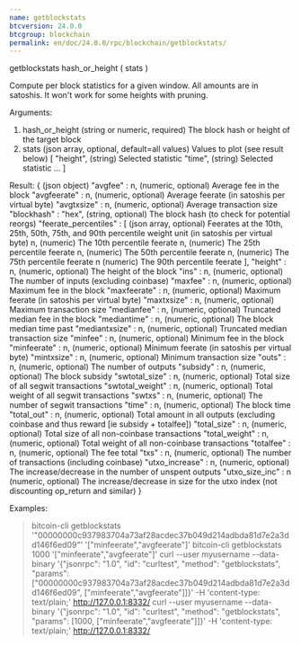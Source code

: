 ```yaml
---
name: getblockstats
btcversion: 24.0.0
btcgroup: blockchain
permalink: en/doc/24.0.0/rpc/blockchain/getblockstats/
---
```


getblockstats hash_or_height ( stats )

Compute per block statistics for a given window. All amounts are in satoshis.
It won't work for some heights with pruning.

Arguments:
1. hash_or_height    (string or numeric, required) The block hash or height of the target block
2. stats             (json array, optional, default=all values) Values to plot (see result below)
     [
       "height",     (string) Selected statistic
       "time",       (string) Selected statistic
       ...
     ]

Result:
{                              (json object)
  "avgfee" : n,                (numeric, optional) Average fee in the block
  "avgfeerate" : n,            (numeric, optional) Average feerate (in satoshis per virtual byte)
  "avgtxsize" : n,             (numeric, optional) Average transaction size
  "blockhash" : "hex",         (string, optional) The block hash (to check for potential reorgs)
  "feerate_percentiles" : [    (json array, optional) Feerates at the 10th, 25th, 50th, 75th, and 90th percentile weight unit (in satoshis per virtual byte)
    n,                         (numeric) The 10th percentile feerate
    n,                         (numeric) The 25th percentile feerate
    n,                         (numeric) The 50th percentile feerate
    n,                         (numeric) The 75th percentile feerate
    n                          (numeric) The 90th percentile feerate
  ],
  "height" : n,                (numeric, optional) The height of the block
  "ins" : n,                   (numeric, optional) The number of inputs (excluding coinbase)
  "maxfee" : n,                (numeric, optional) Maximum fee in the block
  "maxfeerate" : n,            (numeric, optional) Maximum feerate (in satoshis per virtual byte)
  "maxtxsize" : n,             (numeric, optional) Maximum transaction size
  "medianfee" : n,             (numeric, optional) Truncated median fee in the block
  "mediantime" : n,            (numeric, optional) The block median time past
  "mediantxsize" : n,          (numeric, optional) Truncated median transaction size
  "minfee" : n,                (numeric, optional) Minimum fee in the block
  "minfeerate" : n,            (numeric, optional) Minimum feerate (in satoshis per virtual byte)
  "mintxsize" : n,             (numeric, optional) Minimum transaction size
  "outs" : n,                  (numeric, optional) The number of outputs
  "subsidy" : n,               (numeric, optional) The block subsidy
  "swtotal_size" : n,          (numeric, optional) Total size of all segwit transactions
  "swtotal_weight" : n,        (numeric, optional) Total weight of all segwit transactions
  "swtxs" : n,                 (numeric, optional) The number of segwit transactions
  "time" : n,                  (numeric, optional) The block time
  "total_out" : n,             (numeric, optional) Total amount in all outputs (excluding coinbase and thus reward [ie subsidy + totalfee])
  "total_size" : n,            (numeric, optional) Total size of all non-coinbase transactions
  "total_weight" : n,          (numeric, optional) Total weight of all non-coinbase transactions
  "totalfee" : n,              (numeric, optional) The fee total
  "txs" : n,                   (numeric, optional) The number of transactions (including coinbase)
  "utxo_increase" : n,         (numeric, optional) The increase/decrease in the number of unspent outputs
  "utxo_size_inc" : n          (numeric, optional) The increase/decrease in size for the utxo index (not discounting op_return and similar)
}

Examples:
> bitcoin-cli getblockstats '"00000000c937983704a73af28acdec37b049d214adbda81d7e2a3dd146f6ed09"' '["minfeerate","avgfeerate"]'
> bitcoin-cli getblockstats 1000 '["minfeerate","avgfeerate"]'
> curl --user myusername --data-binary '{"jsonrpc": "1.0", "id": "curltest", "method": "getblockstats", "params": ["00000000c937983704a73af28acdec37b049d214adbda81d7e2a3dd146f6ed09", ["minfeerate","avgfeerate"]]}' -H 'content-type: text/plain;' http://127.0.0.1:8332/
> curl --user myusername --data-binary '{"jsonrpc": "1.0", "id": "curltest", "method": "getblockstats", "params": [1000, ["minfeerate","avgfeerate"]]}' -H 'content-type: text/plain;' http://127.0.0.1:8332/



